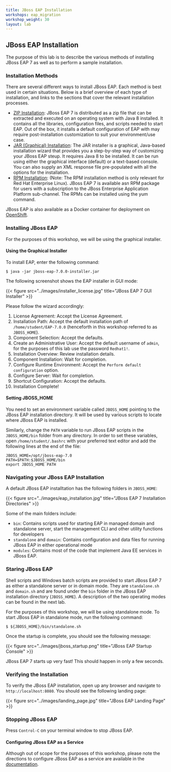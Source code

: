 ```yaml
---
title: JBoss EAP Installation
workshops: eap_migration
workshop_weight: 30
layout: lab
---
```


## JBoss EAP Installation

The purpose of this lab is to describe the various methods of installing JBoss EAP 7 as well as to perform a sample installation.

### Installation Methods

There are several different ways to install JBoss EAP. Each method is best used in certain situations. Below is a brief overview of each type of installation, and links to the sections that cover the relevant installation processes.

- [ZIP Installation][zip]:  JBoss EAP 7 is distributed as a zip file that can be extracted and executed on an operating system with Java 8 installed. It contains all the libraries, configuration files, and scripts needed to start EAP. Out of the box, it installs a default configuration of EAP with may require post-installation customization to suit your environment/use case.
- [JAR (Graphical) Installation][jar]: The JAR installer is a graphical, Java-based installation wizard that provides you a step-by-step way of customizing your JBoss EAP steup. It requires Java 8 to be installed. It can be run using either the graphical interface (default) or a text-based console. You can also supply an XML response file pre-populated with all the options for the installation.
- [RPM Installation][rpm]: (Note: The RPM installation method is only relevant for Red Hat Enterprise Linux). JBoss EAP 7 is available asn RPM package for users with a subscription to the JBoss Enterprise Application Platform sub-channel. The RPMs can be installed using the yum command.

JBoss EAP is also available as a Docker container for deployment on [OpenShift][xpaas].

### Installing JBoss EAP

For the purposes of this workshop, we will be using the graphical installer.

#### Using the Graphical Installer
To install EAP, enter the following command:

```
$ java -jar jboss-eap-7.0.0-installer.jar
```
The following screenshot shows the EAP installer in GUI mode:

{{< figure src="../images/installer_license.jpg" title="JBoss EAP 7 GUI Installer" >}}

Please follow the wizard accordingly:

1. License Agreement: Accept the License Agreement.
2. Installation Path: Accept the default installation path of `/home/student/EAP-7.0.0` (henceforth in this workshop referred to as `JBOSS_HOME`).
3. Component Selection: Accept the defaults.
4. Create an Administrative User: Accept the default username of `admin`, for the purposes of this lab use the password `Redhat1!`.
5. Installation Overview: Review installation details.
6. Component Installation: Wait for completion.
7. Configure Runtime Environment: Accept the `Perform default configuration` option.
8. Configure Server: Wait for completion.
9. Shortcut Configuration: Accept the defaults.
10. Installation Complete!

#### Setting JBOSS_HOME

You need to set an environment variable called `JBOSS_HOME` pointing to the JBoss EAP
installation directory. It will be used by various scripts to locate where JBoss EAP is installed.

Similarly, change the `PATH` variable to run JBoss EAP scripts in the `JBOSS_HOME/bin` folder
from any directory. In order to set these variables, open `/home/student/.bashrc`
with your preferred text editor and add the following lines at the end of the file:

```
JBOSS_HOME=/opt/jboss-eap-7.0
PATH=$PATH:$JBOSS_HOME/bin
export JBOSS_HOME PATH
```

### Navigating your JBoss EAP Installation

A default JBoss EAP installtation has the following folders in `JBOSS_HOME`:

{{< figure src="../images/eap_installation.jpg" title="JBoss EAP 7 Installation Directories" >}}

Some of the main folders include:
- `bin`: Contains scripts used for starting EAP in managed domain and standalone server, start
the management CLI and other utility functions for developers
- `standalone` and `domain`: Contains configuration and data files for running JBoss EAP in either operational mode
- `modules`: Contains most of the code that implement Java EE services in JBoss EAP.

### Staring JBoss EAP
Shell scripts and Windows batch scripts are provided to start JBoss EAP 7 as either a standalone
server or in domain mode. They are `standalone.sh` and `domain.sh` and are found under the
`bin` folder in the JBoss EAP installation directory (`JBOSS_HOME`). A description of the two operating modes can be found in the next lab.

For the purposes of this workshop, we will be using standalone mode. To start JBoss EAP in standalone mode, run the following command:

```
$ ${JBOSS_HOME}/bin/standalone.sh
```
Once the startup is complete, you should see the following message:

{{< figure src="../images/jboss_startup.png" title="JBoss EAP Startup Console" >}}

JBoss EAP 7 starts up very fast! This should happen in only a few seconds.

### Verifying the Installation

To verify the JBoss EAP installation, open up any browser and navigate to `http://localhost:8080`. You should see the following landing page:

{{< figure src="../images/landing_page.jpg" title="JBoss EAP Landing Page" >}}

### Stopping JBoss EAP

Press `Control-C` on your terminal window to stop JBoss EAP.

#### Configuring JBoss EAP as a Service

Although out of scope for the purposes of this workshop, please note the directions to configure JBoss EAP as a service are available in the [documentation][service].

[zip]: https://access.redhat.com/documentation/en-us/red_hat_jboss_enterprise_application_platform/7.0/html/installation_guide/installing_jboss_eap#zip_installation
[jar]: https://access.redhat.com/documentation/en-us/red_hat_jboss_enterprise_application_platform/7.0/html/installation_guide/installing_jboss_eap#installer_installation
[rpm]: https://access.redhat.com/documentation/en-us/red_hat_jboss_enterprise_application_platform/7.0/html/installation_guide/installing_jboss_eap#rpm_installation
[xpaas]: https://www.openshift.com/container-platform/middleware-services.html
[service]: https://access.redhat.com/documentation/en-us/red_hat_jboss_enterprise_application_platform/7.0/html/installation_guide/configuring_jboss_eap_to_run_as_a_service
